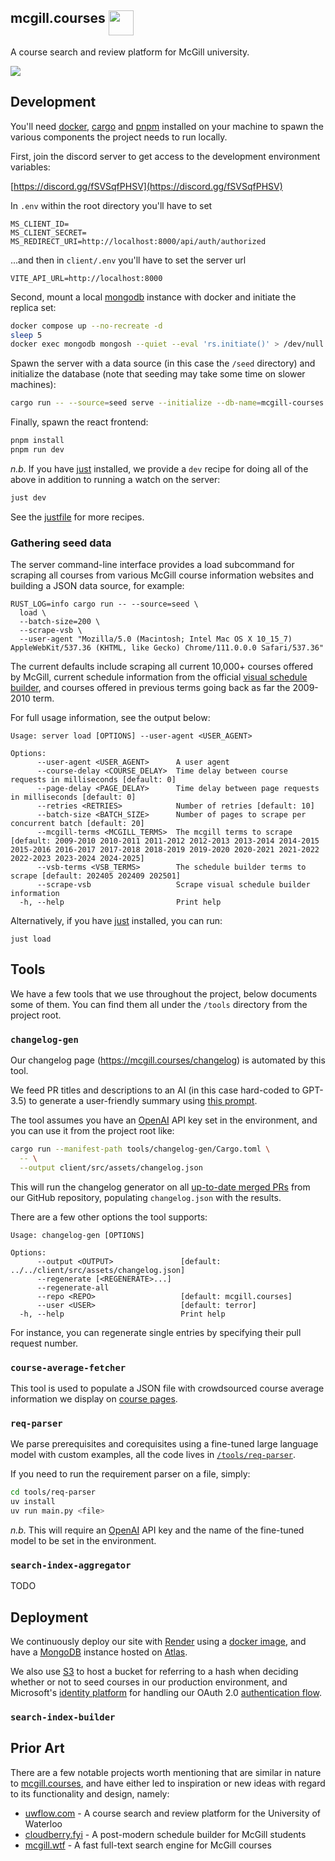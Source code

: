 ## mcgill.courses <a><img src="https://user-images.githubusercontent.com/31192478/235252457-6364a167-29d7-4b24-96f5-db73c38209e8.png" height="40" valign="top" /></a>

A course search and review platform for McGill university.

![](https://github.com/terror/mcgill.courses/assets/31192478/b7689337-0322-49b8-a67b-c8f23d1eb5fa)

## Development

You'll need [docker](https://www.docker.com/),
[cargo](https://doc.rust-lang.org/cargo/) and [pnpm](https://pnpm.io/) installed
on your machine to spawn the various components the project needs to run
locally.

First, join the discord server to get access to the development environment
variables:

[https://discord.gg/fSVSqfPHSV](https://discord.gg/fSVSqfPHSV)

In `.env` within the root directory you'll have to set

```
MS_CLIENT_ID=
MS_CLIENT_SECRET=
MS_REDIRECT_URI=http://localhost:8000/api/auth/authorized
```

...and then in `client/.env` you'll have to set the server url

```
VITE_API_URL=http://localhost:8000
```

Second, mount a local [mongodb](https://www.mongodb.com/) instance with docker
and initiate the replica set:

```bash
docker compose up --no-recreate -d
sleep 5
docker exec mongodb mongosh --quiet --eval 'rs.initiate()' > /dev/null 2>&1 || true
```

Spawn the server with a data source (in this case the `/seed` directory) and
initialize the database (note that seeding may take some time on slower
machines):

```bash
cargo run -- --source=seed serve --initialize --db-name=mcgill-courses
```

Finally, spawn the react frontend:

```bash
pnpm install
pnpm run dev
```

_n.b._ If you have [just](https://github.com/casey/just) installed, we provide a
`dev` recipe for doing all of the above in addition to running a watch on the
server:

```bash
just dev
```

See the
[justfile](https://github.com/terror/mcgill.courses/blob/master/justfile) for
more recipes.

### Gathering seed data

The server command-line interface provides a load subcommand for scraping all
courses from various McGill course information websites and building a JSON data
source, for example:

```
RUST_LOG=info cargo run -- --source=seed \
  load \
  --batch-size=200 \
  --scrape-vsb \
  --user-agent "Mozilla/5.0 (Macintosh; Intel Mac OS X 10_15_7) AppleWebKit/537.36 (KHTML, like Gecko) Chrome/111.0.0.0 Safari/537.36"
```

The current defaults include scraping all current 10,000+ courses offered by
McGill, current schedule information from the official
[visual schedule builder](https://vsb.mcgill.ca), and courses offered in
previous terms going back as far the 2009-2010 term.

For full usage information, see the output below:

```present just run load --help
Usage: server load [OPTIONS] --user-agent <USER_AGENT>

Options:
      --user-agent <USER_AGENT>      A user agent
      --course-delay <COURSE_DELAY>  Time delay between course requests in milliseconds [default: 0]
      --page-delay <PAGE_DELAY>      Time delay between page requests in milliseconds [default: 0]
      --retries <RETRIES>            Number of retries [default: 10]
      --batch-size <BATCH_SIZE>      Number of pages to scrape per concurrent batch [default: 20]
      --mcgill-terms <MCGILL_TERMS>  The mcgill terms to scrape [default: 2009-2010 2010-2011 2011-2012 2012-2013 2013-2014 2014-2015 2015-2016 2016-2017 2017-2018 2018-2019 2019-2020 2020-2021 2021-2022 2022-2023 2023-2024 2024-2025]
      --vsb-terms <VSB_TERMS>        The schedule builder terms to scrape [default: 202405 202409 202501]
      --scrape-vsb                   Scrape visual schedule builder information
  -h, --help                         Print help
```

Alternatively, if you have [just](https://github.com/casey/just) installed, you
can run:

```
just load
```

## Tools

We have a few tools that we use throughout the project, below documents some of
them. You can find them all under the `/tools` directory from the project root.

### `changelog-gen`

Our changelog page (https://mcgill.courses/changelog) is automated by this tool.

We feed PR titles and descriptions to an AI (in this case hard-coded to GPT-3.5)
to generate a user-friendly summary using
[this prompt](https://github.com/terror/mcgill.courses/blob/master/tools/changelog-gen/prompt.txt).

The tool assumes you have an [OpenAI](https://openai.com/) API key set in the
environment, and you can use it from the project root like:

```bash
cargo run --manifest-path tools/changelog-gen/Cargo.toml \
  -- \
  --output client/src/assets/changelog.json
```

This will run the changelog generator on all
[up-to-date merged PRs](https://github.com/terror/mcgill.courses/pulls?q=is:pr+is:closed)
from our GitHub repository, populating `changelog.json` with the results.

There are a few other options the tool supports:

```present cargo run --manifest-path tools/changelog-gen/Cargo.toml -- --help
Usage: changelog-gen [OPTIONS]

Options:
      --output <OUTPUT>               [default: ../../client/src/assets/changelog.json]
      --regenerate [<REGENERATE>...]
      --regenerate-all
      --repo <REPO>                   [default: mcgill.courses]
      --user <USER>                   [default: terror]
  -h, --help                          Print help
```

For instance, you can regenerate single entries by specifying their pull request
number.

### `course-average-fetcher`

This tool is used to populate a JSON file with crowdsourced course average
information we display on [course pages](https://mcgill.courses/course/econ208).

### `req-parser`

We parse prerequisites and corequisites using a fine-tuned large language model
with custom examples, all the code lives in
[`/tools/req-parser`](https://github.com/terror/mcgill.courses/tree/master/tools/req-parser).

If you need to run the requirement parser on a file, simply:

```bash
cd tools/req-parser
uv install
uv run main.py <file>
```

_n.b._ This will require an [OpenAI](https://openai.com/) API key and the name
of the fine-tuned model to be set in the environment.

### `search-index-aggregator`

TODO

## Deployment

We continuously deploy our site with [Render](https://render.com/) using a
[docker image](https://github.com/terror/mcgill.courses/blob/master/Dockerfile),
and have a [MongoDB](https://en.wikipedia.org/wiki/MongoDB?useskin=vector)
instance hosted on [Atlas](https://www.mongodb.com/atlas/database).

We also use
[S3](https://aws.amazon.com/pm/serv-s3/?trk=936e5692-d2c9-4e52-a837-088366a7ac3f&sc_channel=ps)
to host a bucket for referring to a hash when deciding whether or not to seed
courses in our production environment, and Microsoft's
[identity platform](https://learn.microsoft.com/en-us/entra/identity-platform/v2-oauth2-auth-code-flow)
for handling our OAuth 2.0
[authentication flow](https://github.com/terror/mcgill.courses/blob/master/src/auth.rs).

### `search-index-builder`

## Prior Art

There are a few notable projects worth mentioning that are similar in nature to
[mcgill.courses](https://mcgill.courses), and have either led to inspiration or
new ideas with regard to its functionality and design, namely:

- [uwflow.com](https://uwflow.com/) - A course search and review platform for
  the University of Waterloo
- [cloudberry.fyi](https://www.cloudberry.fyi/) - A post-modern schedule builder
  for McGill students
- [mcgill.wtf](https://mcgill.wtf/) - A fast full-text search engine for McGill
  courses
